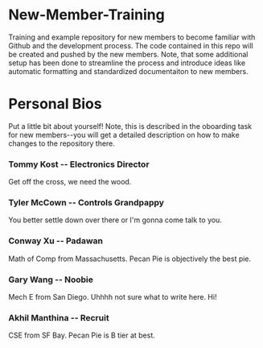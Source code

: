 # New-Member-Training

Training and example repository for new members to become familiar with Github and the development process. The code contained in this repo will be created and pushed by the new members. Note, that some additional setup has been done to streamline the process and introduce ideas like automatic formatting and standardized documentaiton to new members.

# Personal Bios

Put a little bit about yourself! Note, this is described in the oboarding task for new members--you will get a detailed description on how to make changes to the repository there.

### Tommy Kost -- Electronics Director

Get off the cross, we need the wood.

### Tyler McCown -- Controls Grandpappy

You better settle down over there or I'm gonna come talk to you.

### Conway Xu -- Padawan

Math of Comp from Massachusetts. Pecan Pie is objectively the best pie.

### Gary Wang -- Noobie

Mech E from San Diego. Uhhhh not sure what to write here. Hi!

### Akhil Manthina -- Recruit

CSE from SF Bay. Pecan Pie is B tier at best.
